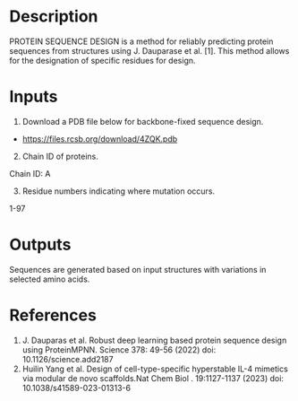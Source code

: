 # Description 

PROTEIN SEQUENCE DESIGN is a method for reliably predicting protein sequences from structures using J. Dauparase et al. [1]. This method allows for the designation of specific residues for design.

# Inputs

1. Download a PDB file below for backbone-fixed sequence design.

- https://files.rcsb.org/download/4ZQK.pdb

2. Chain ID of proteins.

Chain ID: A

3. Residue numbers indicating where mutation occurs. 

1-97

# Outputs

Sequences are generated based on input structures with variations in selected amino acids.


# References

1. J. Dauparas et al. Robust deep learning based protein sequence design using ProteinMPNN. Science 378: 49-56 (2022) doi: 10.1126/science.add2187
2. Huilin Yang et al. Design of cell-type-specific hyperstable IL-4 mimetics via modular de novo scaffolds.Nat Chem Biol
. 19:1127-1137 (2023) doi: 10.1038/s41589-023-01313-6
